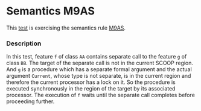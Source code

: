 # Semantics M9AS

This [test](.) is exercising the semantics rule [M9AS](../Readme.md).

### Description

In this test, feature `f` of class `AA` contains separate call to the feature `g` of class `BB`. The target of the separate call is not in the current SCOOP region. And `g` is a procedure which has a separate formal argument and the actual argument `Current`, whose type is not separate, is in the current region and therefore the current processor has a lock on it. So the procedure is executed synchronously in the region of the target by its associated processor. The execution of `f` waits until the separate call completes before proceeding further.
